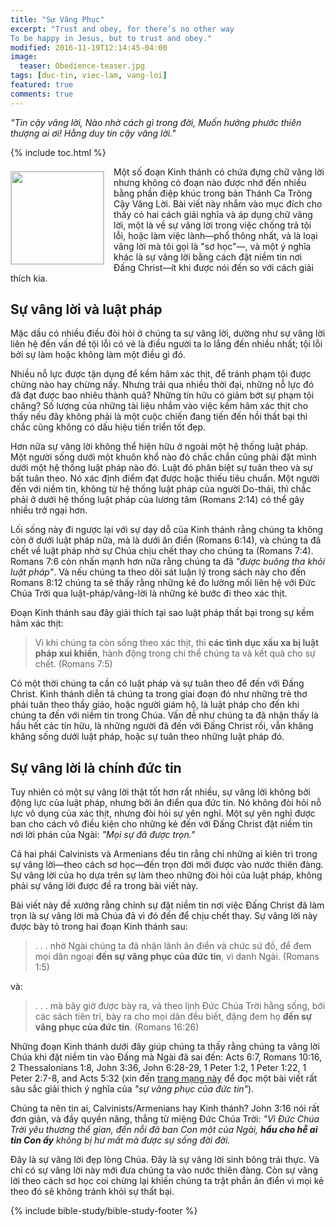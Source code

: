 ```yaml
---
title: "Sự Vâng Phục"
excerpt: "Trust and obey, for there’s no other way
To be happy in Jesus, but to trust and obey."
modified: 2016-11-19T12:14:45-04:00
image: 
  teaser: Obedience-teaser.jpg
tags: [duc-tin, viec-lam, vang-loi]
featured: true
comments: true
---
```


<em>"Tin cậy vâng lời, Nào nhờ cách gì trong đời, Muốn hưởng phước thiên thượng ai ơi! Hằng duy tin cậy vâng lời."</em>

{% include toc.html %}

<img alt src="{{ site.url }}/assets/images/Obedience-teaser.jpg" style="border: 1px solid #cccccc; margin: 7px 15px 0px 0px; max-width: 100%; height: 148px; padding: 0px; float: left;">
Một số đoạn Kinh thánh có chứa đựng chữ vâng lời nhưng không có đoạn nào được nhớ đến nhiều bằng phần điệp khúc trong bản Thánh Ca Trông Cậy Vâng Lời. Bài viết này nhắm vào mục đích cho thấy có hai cách giải nghĩa và áp dụng chữ vâng lời, một là về sự vâng lời trong việc chống trả tội lỗi, hoặc làm việc lành&mdash;phổ thông nhất, và là loại vâng lời mà tôi gọi là "sơ học"&mdash;, và một ý nghĩa khác là sự vâng lời bằng cách đặt niềm tin nơi Đấng Christ&mdash;ít khi được nói đến so với cách giải thích kia.

## Sự vâng lời và luật pháp

Mặc dầu có nhiều điều đòi hỏi ở chúng ta sự vâng lời, dường như sự vâng lời liên hệ đến vấn đề tội lỗi có vẻ là điều người ta lo lắng đến nhiều nhất; tội lỗi bởi sự làm hoặc không làm một điều gì đó.

Nhiều nỗ lực được tận dụng để kềm hãm xác thịt, để tránh phạm tội được chừng nào hay chừng nấy. Nhưng trải qua nhiều thời đại, những nỗ lực đó đã đạt được bao nhiêu thành quả? Những tín hữu có giảm bớt sự phạm tội chăng? Số lượng của những tài liệu nhắm vào việc kềm hãm xác thịt cho thấy nếu đây không phải là một cuộc chiến đang tiến đến hồi thất bại thì chắc cũng không có dấu hiệu tiến triển tốt đẹp.

Hơn nữa sự vâng lời không thể hiện hữu ở ngoài một hệ thống luật pháp. Một người sống dưới một khuôn khổ nào đó chắc chắn cũng phải đặt mình dưới một hệ thống luật pháp nào đó. Luật đó phân biệt sự tuân theo và sự bất tuân theo. Nó xác định điểm đạt được hoặc thiếu tiêu chuẩn. Một người đến với niềm tin, không từ hệ thống luật pháp của người Do-thái, thì chắc phải ở dưới hệ thống luật pháp của lương tâm (Romans 2:14) có thể gây nhiều trở ngại hơn.

Lối sống này đi ngược lại với sự dạy dỗ của Kinh thánh rằng chúng ta không còn ở dưới luật pháp nữa, mà là dưới ân điển (Romans 6:14), và chúng ta đã chết về luật pháp nhờ sự Chúa chịu chết thay cho chúng ta (Romans 7:4). Romans 7:6 còn nhấn mạnh hơn nữa rằng chúng ta đã <em>"được buông tha khỏi luật pháp"</em>. Và nếu chúng ta theo dõi sát luận lý trong sách này cho đến Romans 8:12 chúng ta sẽ thấy rằng những kẻ đo lường mối liên hệ với Đức Chúa Trời qua luật-pháp/vâng-lời là những kẻ bước đi theo xác thịt.

Đoạn Kinh thánh sau đây giải thích tại sao luật pháp thất bại trong sự kềm hãm xác thịt:

> Vì khi chúng ta còn sống theo xác thịt, thì <strong>các tình dục xấu xa bị luật pháp xui khiến</strong>, hành động trong chi thể chúng ta và kết quả cho sự chết. (Romans 7:5)

Có một thời chúng ta cần có luật pháp và sự tuân theo để đến với Đấng Christ. Kinh thánh diễn tả chúng ta trong giai đoạn đó như những trẻ thơ phải tuân theo thầy giáo, hoặc người giám hộ, là luật pháp cho đến khi chúng ta đến với niềm tin trong Chúa. Vấn đề như chúng ta đã nhận thấy là hầu hết các tín hữu, là những người đã đến với Đấng Christ rồi, vẫn khăng khăng sống dưới luật pháp, hoặc sự tuân theo những luật pháp đó.

## Sự vâng lời là chính đức tin

Tuy nhiên có một sự vâng lời thật tốt hơn rất nhiều, sự vâng lời không bởi động lực của luật pháp, nhưng bởi ân điển qua đức tin. Nó không đòi hỏi nỗ lực vô dụng của xác thịt, nhưng đòi hỏi sự yên nghỉ. Một sự yên nghỉ được ban cho cách vô điều kiện cho những kẻ đến với Đấng Christ đặt niềm tin nơi lời phán của Ngài: <em>"Mọi sự đã được trọn."</em>
                                               
Cả hai phái Calvinists và Armenians đều tin rằng chỉ những ai kiên trì trong sự vâng lời&mdash;theo cách sơ học&mdash;đến trọn đời mới được vào nước thiên đàng. Sự vâng lời của họ dựa trên sự làm theo những đòi hỏi của luật pháp, không phải sự vâng lời được đề ra trong bài viết này.

Bài viết này đề xướng rằng chính sự đặt niềm tin nơi việc Đấng Christ đã làm trọn là sự vâng lời mà Chúa đã vì đó đến để chịu chết thay. Sự vâng lời này được bày tỏ trong hai đoạn Kinh thánh sau:

> . . . nhờ Ngài chúng ta đã nhận lãnh ân điển và chức sứ đồ, để đem mọi dân ngoại <strong>đến sự vâng phục của đức tin</strong>, vì danh Ngài. (Romans 1:5)

và:

> . . . mà bây giờ được bày ra, và theo lịnh Đức Chúa Trời hằng sống, bởi các sách tiên tri, bày ra cho mọi dân đều biết, đặng đem họ <strong>đến sự vâng phục của đức tin</strong>. (Romans 16:26)

Những đoạn Kinh thánh dưới đây giúp chúng ta thấy rằng chúng ta vâng lời Chúa khi đặt niềm tin vào Đấng mà Ngài đã sai đến: Acts 6:7, Romans 10:16, 2 Thessalonians 1:8, John 3:36, John 6:28-29, 1 Peter 1:2, 1 Peter 1:22, 1 Peter 2:7-8, and Acts 5:32 (xin đến <a href="https://faithalone.org/magazine/y1993/93july3.html" target="_blank">trang mạng này</a> để đọc một bài viết rất sâu sắc giải thich ý nghĩa của <em>"sự vâng phục của đức tin"</em>).

Chúng ta nên tin ai, Calvinists/Armenians hay Kinh thánh? John 3:16 nói rất đơn giản, và đầy quyền năng, thẳng từ miệng Đức Chúa Trời: <em>"Vì Đức Chúa Trời yêu thương thế gian, đến nỗi đã ban Con một của Ngài, <strong>hầu cho hễ ai tin Con ấy</strong> không bị hư mất mà được sự sống đời đời.</em>

Đây là sự vâng lời đẹp lòng Chúa. Đây là sự vâng lời sinh bông trái thực. Và chỉ có sự vâng lời này mới đưa chúng ta vào nước thiên đàng. Còn sự vâng lời theo cách sơ học coi chừng lại khiến chúng ta trật phần ân điển vì mọi kẻ theo đó sẽ không tránh khỏi sự thất bại.

{% include bible-study/bible-study-footer %}
